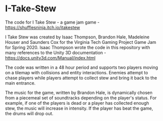 # I-Take-Stew
The code for I Take Stew - a game jam game - https://shufflesninja.itch.io/itakestew

I Take Stew was created by Isaac Thompson, Brandon Hale, Madeleine Houser and Saunders Cox for the Virginia Tech Gaming Project Game Jam for Spring 2020. Isaac Thompson wrote the code in this repository with many references to the Unity 3D documentation - https://docs.unity3d.com/Manual/index.html

The code was written in a 48 hour period and supports two players moving on a tilemap with collisions and entity interactions. Enemies attempt to chase players while players attempt to collect stew and bring it back to the main entrance.

The music for the game, written by Brandon Hale, is dynamically chosen from a piecemeal set of soundtracks depending on the player's status. For example, if one of the players is dead or a player has collected enough stew, the music will increase in intensity. If the player has beat the game, the drums will drop out.
